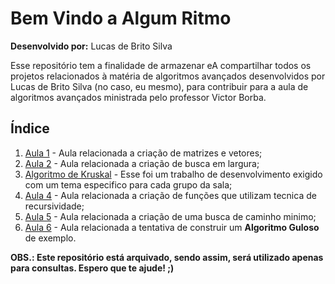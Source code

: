# Bem Vindo a Algum Ritmo

**Desenvolvido por:** Lucas de Brito Silva

Esse repositório tem a finalidade de armazenar eA compartilhar todos os projetos relacionados à matéria de algoritmos avançados desenvolvidos por Lucas de Brito Silva (no caso, eu mesmo), para contribuir para a aula de algoritmos avançados ministrada pelo professor Victor Borba.

## Índice

 1. [Aula 1](https://github.com/Lucs1590/Algum_Ritmo/commit/45cb6f3664b5c8c0e54b39c2ceb3cad96ebf0a02) - Aula relacionada a criação de matrizes e vetores;
 2. [Aula 2](https://github.com/Lucs1590/Algum_Ritmo/commit/6c74ad77a73b1e36caee07a1b8c195b236bfa925) - Aula relacionada a criação de busca em largura;
 3. [Algoritmo de Kruskal](https://github.com/Lucs1590/Algum_Ritmo/tree/master/Algoritmo%20de%20Kruskal) - Esse foi um trabalho de desenvolvimento exigido com um tema especifico para cada grupo da sala;
 4. [Aula 4](https://github.com/Lucs1590/Algum_Ritmo/tree/master/Recursividade) - Aula relacionada a criação de funções que utilizam tecnica de recursividade;
 5. [Aula 5](https://github.com/Lucs1590/Algum_Ritmo/tree/master/Caminho%20Minimo) - Aula relacionada a criação de uma busca de caminho minimo;
 6. [Aula 6](https://github.com/Lucs1590/Algum_Ritmo/tree/master/Alg.%20Guloso) - Aula relacionada a tentativa de construir um **Algoritmo Guloso** de exemplo.

**OBS.: Este repositório está arquivado, sendo assim, será utilizado apenas para consultas. Espero que te ajude! ;)**
